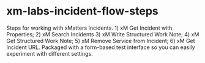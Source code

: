 # xm-labs-incident-flow-steps
Steps for working with xMatters Incidents. 1) xM Get Incident with Properties; 2) xM Search Incidents 3) xM Write Structured Work Note; 4) xM Get Structured Work Note; 5) xM Remove Service from Incident; 6) xM Get Incident URL. Packaged with a form-based test interface so you can easily experiment with different settings.
